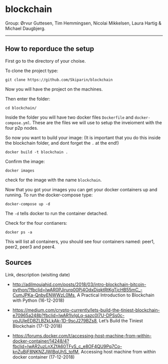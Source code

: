 # blockchain

Group: Ørvur Guttesen, Tim Hemmingsen, Nicolai Mikkelsen, Laura Hartig & Michael Daugbjerg.

---

## How to reporduce the setup

First go to the directory of your choise.

To clone the project type:
```
git clone https://github.com/Skiparin/blockchain
```

Now you will have the project on the machines.

Then enter the folder:
```
cd blockchain/
```

Inside the folder you will have two docker files `Dockerfile` and `docker-compose.yml`. These are the files we will use to setup the inveioment with the four p2p nodes.

So now you want to build your image: (It is important that you do this inside the blockchain folder, and dont forget the `.` at the end!)
```
docker build -t blockchain .
``` 

Confirm the image: 
```
docker images
```
check for the image with the name `blockchain`.

Now that you got your images you can get your docker containers up and running.
To run the docker-compose type:
```
docker-compose up -d
```

The `-d` tells docker to run the container detached.

Check for the four contianers:
```
docker ps -a
```

This will list all containers, you should see four containers named: peer1, peer2, peer3 and peer4.

## Sources

Link, description (wisiting date)

- http://adilmoujahid.com/posts/2018/03/intro-blockchain-bitcoin-python/?fbclid=IwAR0PJirurp00Pj4OdxDjqktRtKgTjcHB55mC_-CumJPKa-QnbyENWWzL0Ms, A Practical Introduction to Blockchain with Python (16-12-2018)


- https://medium.com/crypto-currently/lets-build-the-tiniest-blockchain-e70965a248b?fbclid=IwAR1lvlgLq-sazc0l7U-DPSs0c-ypJUleEDBZLBZkLkAk-1D-9scJ279BZs8, Let’s Build the Tiniest Blockchain (17-12-2018)

- https://forums.docker.com/t/accessing-host-machine-from-within-docker-container/14248/4?fbclid=IwAR2uzLnXZfA60TFvS_c_e8OF4QU9Pq7Co-knZuBjF8NKNZJWIBqUhS_tpfM, Accessing host machine from within docker container (17-12-2018)
